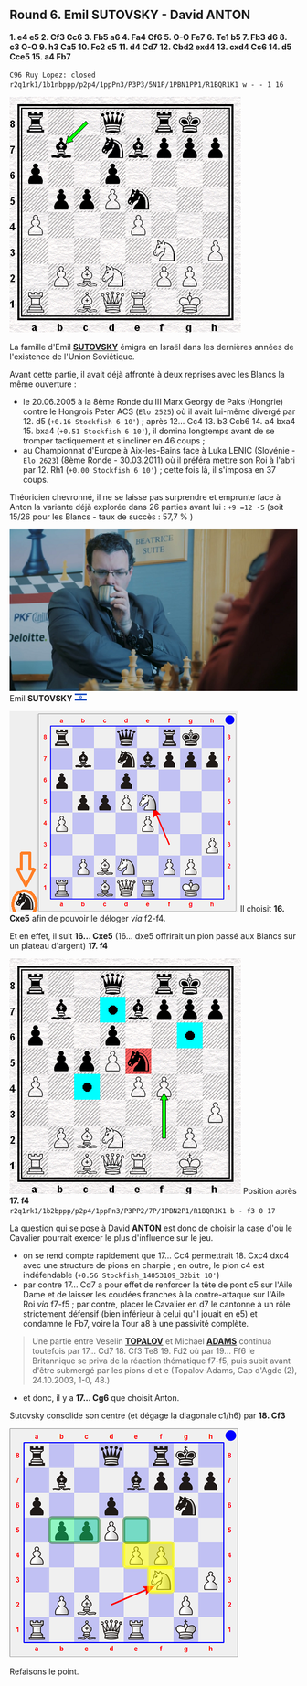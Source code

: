 ## Round 6. Emil SUTOVSKY - David ANTON

**1. e4 e5 2. Cf3 Cc6 3. Fb5 a6 4. Fa4 Cf6 5. O-O Fe7 6. Te1 b5 7. Fb3 d6 8. c3 O-O 9. h3 Ca5 10. Fc2 c5 11. d4 Cd7 12. Cbd2 exd4 13. cxd4 Cc6 14. d5 Cce5 15. a4 Fb7**

`C96 Ruy Lopez: closed`  
`r2q1rk1/1b1nbppp/p2p4/1ppPn3/P3P3/5N1P/1PBN1PP1/R1BQR1K1 w - - 1 16`

![](Diag_00.png)

La famille d'Emil [**SUTOVSKY**][1] émigra en Israël dans les dernières années de l'existence de l'Union Soviétique.

Avant cette partie, il avait déjà affronté à deux reprises avec les Blancs la même ouverture :

* le 20.06.2005 à la 8ème Ronde du III Marx Georgy de Paks (Hongrie) contre le Hongrois Peter ACS (`Elo 2525`) où il avait lui-même divergé par 12. d5 (`+0.16 Stockfish 6 10'`) ; après 12... Cc4 13. b3 Ccb6 14. a4 bxa4 15. bxa4 (`+0.51 Stockfish 6 10'`), il domina longtemps avant de se tromper tactiquement et s'incliner en 46 coups ;  
* au Championnat d'Europe à Aix-les-Bains face à Luka LENIC (Slovénie - `Elo 2623`) (8ème Ronde - 30.03.2011) où il préféra mettre son Roi à l'abri par 12. Rh1 (`+0.00 Stockfish 6 10'`) ; cette fois là, il s'imposa en 37 coups.

Théoricien chevronné, il ne se laisse pas surprendre et emprunte face à Anton la variante déjà explorée dans 26 parties avant lui : `+9 =12 -5` (soit 15/26 pour les Blancs - taux de succès : 57,7 % )

![](Sutovsky.png "Emil Sutovsky - Retransmission en direct de la 6&egrave;me Ronde")  
Emil **SUTOVSKY** ![](ISR.png "Isra&ecirc;l")

![](17-Nxe5.png) Il choisit **16. Cxe5** afin de pouvoir le déloger *via* f2-f4.

Et en effet, il suit **16... Cxe5** (16... dxe5 offrirait un pion passé aux Blancs sur un plateau d'argent) **17. f4**

![](Diag_02.png) Position après **17. f4**  
`r2q1rk1/1b2bppp/p2p4/1ppPn3/P3PP2/7P/1PBN2P1/R1BQR1K1 b - f3 0 17`

La question qui se pose à David [**ANTON**][2] est donc de choisir la case d'où le Cavalier pourrait exercer le plus d'influence sur le jeu.

* on se rend compte rapidement que 17... Cc4 permettrait 18. Cxc4 dxc4 avec une structure de pions en charpie ; en outre, le pion c4 est indéfendable (`+0.56 Stockfish_14053109_32bit 10'`)  
* par contre 17... Cd7 a pour effet de renforcer la tête de pont c5 sur l'Aile Dame et de laisser les coudées franches à la contre-attaque sur l'Aile Roi *via* f7-f5 ; par contre, placer le Cavalier en d7 le cantonne à un rôle strictement défensif (bien inférieur à celui qu'il jouait en e5) et condamne le Fb7, voire la Tour a8 à une passivité complète.

> Une partie entre Veselin [**TOPALOV**][3] et Michael [**ADAMS**][4] continua toutefois par 17... Cd7 18. Cf3 Te8 19. Fd2 où par 19... Ff6 le Britannique se priva de la réaction thématique f7-f5, puis subit avant d'être submergé par les pions d et e (Topalov-Adams, Cap d'Agde (2), 24.10.2003, 1-0, 48.)

* et donc, il y a **17... Cg6** que choisit Anton.

Sutovsky consolide son centre (et dégage la diagonale c1/h6) par **18. Cf3**

![](Diag_03.png)

Refaisons le point.  


[1]: https://en.wikipedia.org/wiki/Emil_Sutovsky
[2]: https://fr.wikipedia.org/wiki/David_Ant%C3%B3n_Guijarro
[3]: https://en.wikipedia.org/wiki/Veselin_Topalov
[4]: https://en.wikipedia.org/wiki/Michael_Adams_(chess_player)

